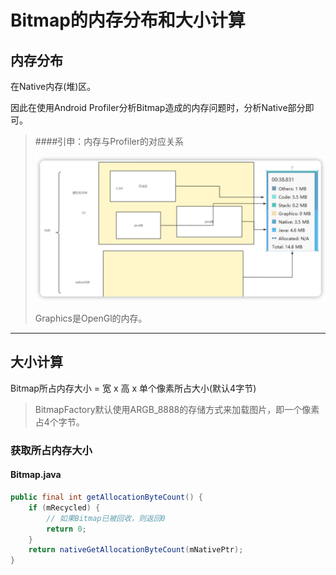 # Bitmap的内存分布和大小计算

## 内存分布

在Native内存(堆)区。

因此在使用Android Profiler分析Bitmap造成的内存问题时，分析Native部分即可。

> ####引申：内存与Profiler的对应关系
>
> ![](img/00e79ea8.png)
>
> Graphics是OpenGl的内存。

***

## 大小计算


Bitmap所占内存大小 = 宽 x 高 x 单个像素所占大小(默认4字节)

> BitmapFactory默认使用ARGB_8888的存储方式来加载图片，即一个像素占4个字节。

### 获取所占内存大小
#### Bitmap.java
``` java
public final int getAllocationByteCount() {
    if (mRecycled) {
        // 如果Bitmap已被回收，则返回0
        return 0;
    }
    return nativeGetAllocationByteCount(mNativePtr);
}
```

